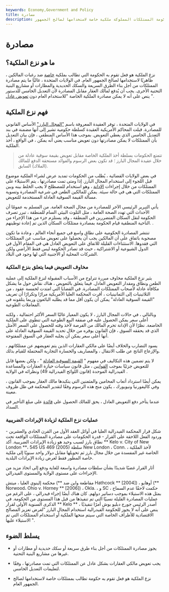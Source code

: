 ```yaml
---
keywords: Economy,Government and Policy
title: مصادرة
description: نزع الملكية هو عندما تصادر الحكومة الممتلكات المملوكة ملكية خاصة لاستخدامها لصالح الجمهور.
---
```


# مصادرة
## ما هو نزع الملكية؟

نزع الملكية هو فعل تقوم به الحكومة التي تطالب بملكية [خاصة](/privately-owned) ضد رغبات المالكين ، ظاهريًا لاستخدامها لصالح الجمهور العام. في الولايات المتحدة ، غالبًا ما يتم مصادرة الممتلكات من أجل بناء الطرق السريعة والسكك الحديدية والمطارات أو مشاريع البنية التحتية الأخرى. يجب أن يُدفع لمالك العقار مقابل المصادرة لأن التعديل الخامس للدستور ينص على أنه لا يمكن مصادرة الملكية الخاصة "للاستخدام العام دون [تعويض عادل](/just-compensation) ".

## فهم نزع الملكية

في الولايات المتحدة ، توفر العقيدة المعروفة باسم ["المجال البارز"](/eminent-domain) الأساس القانوني للمصادرة. قبلت المحاكم الأمريكية العقيدة كسلطة حكومية تشير إلى أنها مضمنة في بند التعديل الخامس الذي يغطي التعويض. بموجب هذا الأساس المنطقي ، فإن بيان التعديل بأن الممتلكات لا يمكن مصادرتها دون تعويض مناسب يعني أنه يمكن ، في الواقع ، أخذ الملكية.

> تتمتع الحكومات بسلطة أخذ الملكية الخاصة مقابل تعويض بقيمة سوقية عادلة من خلال عقيدة المجال البارز ؛ قد تكون بعض الرسوم والفوائد مستحقة الدفع للمالك (الملاك) السابق.

>

في بعض الولايات القضائية ، يُطلب من الحكومات تمديد عرض لشراء الملكية موضوع قبل اللجوء إلى استخدام المجال البارز. إذا ومتى تمت مصادرتها ، يتم الاستيلاء على الممتلكات من خلال إجراءات [الإدانة](/condemnation) ، وهو استخدام للمصطلح لا يجب الخلط بينه وبين الممتلكات التي هي في حالة سيئة. يمكن للمالكين الطعن في شرعية المصادرة وتسوية مسألة القيمة السوقية العادلة المستخدمة للتعويض.

يأتي التبرير الرئيسي الآخر للمصادرة من مجال الصحة العامة. من المسلم به عمومًا أن الأحداث التي تهدد الصحة العامة ، مثل التلوث البيئي السام للمنطقة ، تبرر تصرف الحكومة لنقل السكان المتضررين في المنطقة ، وقد يستلزم جزء من هذا الإجراء من الناحية المنطقية قيام الحكومة بمصادرة ممتلكات السكان الذين تم إعادة توطينهم. .

تنتشر المصادرة الحكومية على نطاق واسع في جميع أنحاء العالم ، وعادة ما تكون مصحوبة باتفاق على أن المالكين يجب أن يحصلوا على تعويض مناسب عن الممتلكات التي فقدوها. الاستثناءات القليلة للاتفاق على التعويض العادل هي في المقام الأول في الدول الشيوعية أو الاشتراكية ، حيث قد تصادر الحكومة ليس فقط الأراضي ولكن الشركات المحلية أو الأجنبية التي لها وجود في البلاد.

### مخاوف التعويض فيما يتعلق بنزع الملكية

يثير نزع الملكية مخاوف مبررة تتراوح من الأسباب المقبولة لنزع الملكية إلى عملية الطعن ونطاق ومقدار التعويض العادل. فيما يتعلق بالتعويض ، هناك نقاش حول ما يشكل مكافأة عادلة لأصحاب الممتلكات المصادرة. في القضايا التي امتدت لخمسة عقود ، من الثلاثينيات إلى الثمانينيات ، أقرت المحكمة العليا الأمريكية مرارًا وتكرارًا أن تعريف "القيمة السوقية العادلة" يمكن أن يكون أقل مما قد يطلبه البائعون وربما يتلقونه في المعاملات الطوعية.

وبالتالي ، في حالات المجال البارز ، لا يكون المعيار غالبًا السعر الأكثر احتمالية ، ولكنه أعلى سعر يمكن الحصول عليه في صفقة البيع الطوعية التي تنطوي على الملكية الخاضعة. نظرًا لأن الإدانة تحرم المالك من الفرصة لأخذ وقته للحصول على السعر الأمثل الذي قد يحققه السوق ، فإن القانون يوفره من خلال تحديد القيمة السوقية العادلة على أنها أعلى سعر يمكن أن يجلبه العقار في السوق المفتوحة.

يسود التضارب والخلاف أيضًا على مالكي العقارات الذين يتم تعويضهم عن ممتلكاتهم ، والإزعاج الناتج عن طلب الانتقال ، والمصاريف والخسارة التجارية المحتملة للقيام بذلك.

لا يتم تضمين هذه التكاليف في مفهوم " [القيمة السوقية العادلة](/fairmarketvalue) " ، ولكن بعضها قابل للتعويض جزئيًا بموجب [القوانين](/common-law) ، مثل قانون سياسات حيازة العقارات والمساعدة الفيدرالية الموحدة (قانون اللوائح الفيدرالية 49) ونظرائه في الولاية .

يمكن أيضًا استرداد أتعاب المحامين والمثمنين التي يتكبدها مالك العقار بموجب القانون ، وفي كاليفورنيا ونيويورك ، يكون منح هذه الرسوم وفقًا لتقدير المحكمة في ظل ظروف معينة.

عندما يتأخر دفع التعويض العادل ، يحق للمالك الحصول على [فائدة](/interest) على مبلغ التأخير في السداد.

### عمليات نزع الملكية لزيادة الإيرادات الضريبية

شكل قرار المحكمة الفيدرالية العليا في أوائل العقد الأول من القرن الحادي والعشرين - وردود الفعل اللاحقة على القرار - قدرة الحكومات على مصادرة الممتلكات الواقعة تحت نطاق بارز لسبب وحيد هو زيادة الإيرادات الضريبية. أكد ** Kelo v. City of New London **، 545 US 469 (2005) سلطة New London ، Conn. ، لأخذ الملكية الخاصة غير المفسدة من خلال مجال بارز ثم تحويلها مقابل دولار واحد سنويًا إلى ملكية خاصة المطور فقط لغرض زيادة الإيرادات البلدية.

أثار القرار غضبًا شديدًا بشأن سلطات مصادرة واسعة للغاية ودفع إلى اتخاذ مزيد من الإجراءات على مستوى الولاية والمستوى الفيدرالي.

محكمة إلينوي العليا ، ميتش (** مقاطعة واين ضد Hathcock ** [2004]) ، أوهايو (** Norwood، Ohio v. Horney ** [2006]) ، Okla. ، و SC ، حكمت لاحقًا عدم السماح بمثل هذه الاستيلاء بموجب دساتير دولهم. كان هناك أيضًا إجراء فيدرالي ، على الرغم من عمليات المصادرة القليلة نسبيًا التي تم تنفيذها من قبل هذا المستوى من الحكومة. في الذكرى السنوية الأولى لقرار ** Kelo ** ، أصدر الرئيس جورج دبليو بوش أمرًا تنفيذيًا ينص على أنه لا يجوز للحكومة الفيدرالية استخدام المجال البارز "لغرض تعزيز المصالح الاقتصادية للأطراف الخاصة التي سيتم منحها الملكية أو استخدام الممتلكات التي تم الاستيلاء عليها ".

## يسلط الضوء

- يجوز مصادرة الممتلكات من أجل بناء طرق سريعة أو سكك حديدية أو مطارات أو غيرها من مشاريع البنية التحتية.

- يجب تعويض مالكي العقارات بشكل عادل عن الممتلكات التي تمت مصادرتها ، وفقًا لتعليمات التعديل الخامس.

- نزع الملكية هو فعل تقوم به حكومة تطالب بممتلكات خاصة لاستخدامها لصالح الجمهور العام.


